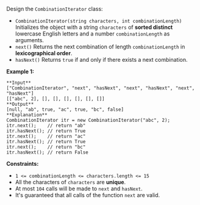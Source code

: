 Design the `CombinationIterator` class:

  * `CombinationIterator(string characters, int combinationLength)` Initializes the object with a string `characters` of **sorted distinct** lowercase English letters and a number `combinationLength` as arguments.
  * `next()` Returns the next combination of length `combinationLength` in **lexicographical order**.
  * `hasNext()` Returns `true` if and only if there exists a next combination.



**Example 1:**

    
    
    **Input**
    ["CombinationIterator", "next", "hasNext", "next", "hasNext", "next", "hasNext"]
    [["abc", 2], [], [], [], [], [], []]
    **Output**
    [null, "ab", true, "ac", true, "bc", false]
    **Explanation**
    CombinationIterator itr = new CombinationIterator("abc", 2);
    itr.next();    // return "ab"
    itr.hasNext(); // return True
    itr.next();    // return "ac"
    itr.hasNext(); // return True
    itr.next();    // return "bc"
    itr.hasNext(); // return False
    



**Constraints:**

  * `1 <= combinationLength <= characters.length <= 15`
  * All the characters of `characters` are **unique**.
  * At most `104` calls will be made to `next` and `hasNext`.
  * It's guaranteed that all calls of the function `next` are valid.

